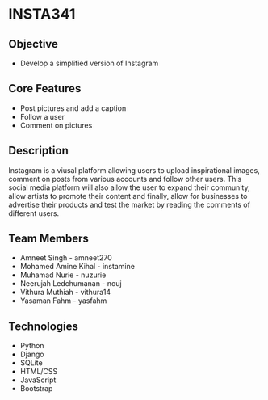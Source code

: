 # INSTA341

## Objective
* Develop a simplified version of Instagram

## Core Features
* Post pictures and add a caption 
* Follow a user
* Comment on pictures

## Description
Instagram is a viusal platform allowing users to upload inspirational images, comment on posts from various accounts and follow other users. This social media platform will also allow the user to expand their community, allow artists to promote their content and finally, allow for businesses to advertise their products and test the market by reading the comments of different users. 

## Team Members
* Amneet Singh - amneet270 
* Mohamed Amine Kihal - instamine
* Muhamad Nurie - nuzurie
* Neerujah Ledchumanan - nouj
* Vithura Muthiah - vithura14
* Yasaman Fahm - yasfahm

## Technologies
* Python
* Django
* SQLite
* HTML/CSS
* JavaScript
* Bootstrap
